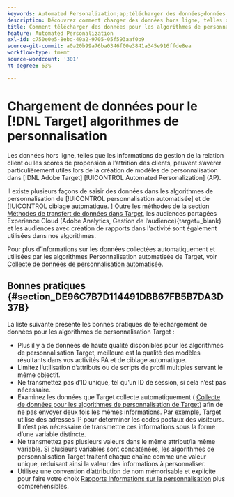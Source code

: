 ```yaml
---
keywords: Automated Personalization;ap;télécharger des données;données hors ligne;algorithme de personnalisation;ciblage automatique;ciblage automatique;bonnes pratiques
description: Découvrez comment charger des données hors ligne, telles que des informations de gestion de la relation client, lors de la création de modèles de personnalisation dans Adobe [!DNL Target] Activités Automated Personalization (AP).
title: Comment télécharger des données pour les algorithmes de personnalisation ?
feature: Automated Personalization
exl-id: c750e0e5-8ebd-49a2-9705-05f593aaf0b9
source-git-commit: a0a20b99a76ba0346f00e3841a345e916ffde8ea
workflow-type: tm+mt
source-wordcount: '301'
ht-degree: 63%

---
```


# Chargement de données pour le [!DNL Target] algorithmes de personnalisation

Les données hors ligne, telles que les informations de gestion de la relation client ou les scores de propension à l’attrition des clients, peuvent s’avérer particulièrement utiles lors de la création de modèles de personnalisation dans [!DNL Adobe Target] [!UICONTROL Automated Personalization] (AP).

Il existe plusieurs façons de saisir des données dans les algorithmes de personnalisation de [!UICONTROL personnalisation automatisée] et de [!UICONTROL ciblage automatique. ] Outre les méthodes de la section [Méthodes de transfert de données dans Target](https://developer.adobe.com/target/before-implement/methods-to-get-data-into-target/methods-to-get-data-into-target/), les audiences partagées Experience Cloud (Adobe Analytics, Gestion de l’audience){target=_blank} et les audiences avec création de rapports dans l’activité sont également utilisées dans nos algorithmes.

Pour plus d’informations sur les données collectées automatiquement et utilisées par les algorithmes Personnalisation automatisée de Target, voir [Collecte de données de personnalisation automatisée](/help/main/c-activities/t-automated-personalization/ap-data.md).

## Bonnes pratiques {#section_DE96C7B7D114491DBB67FB5B7DA3D37B}

La liste suivante présente les bonnes pratiques de téléchargement de données pour les algorithmes de personnalisation Target :

* Plus il y a de données de haute qualité disponibles pour les algorithmes de personnalisation Target, meilleure est la qualité des modèles résultants dans vos activités PA et de ciblage automatique.
* Limitez l’utilisation d’attributs ou de scripts de profil multiples servant le même objectif.
* Ne transmettez pas d’ID unique, tel qu’un ID de session, si cela n’est pas nécessaire.
* Examinez les données que Target collecte automatiquement ( [Collecte de données pour les algorithmes de personnalisation de Target](/help/main/c-activities/t-automated-personalization/ap-data.md)) afin de ne pas envoyer deux fois les mêmes informations. Par exemple, Target utilise des adresses IP pour déterminer les codes postaux des visiteurs. Il n’est pas nécessaire de transmettre ces informations sous la forme d’une variable distincte.
* Ne transmettez pas plusieurs valeurs dans le même attribut/la même variable. Si plusieurs variables sont concaténées, les algorithmes de personnalisation Target traitent chaque chaîne comme une valeur unique, réduisant ainsi la valeur des informations à personnaliser.
* Utilisez une convention d’attribution de nom mémorisable et explicite pour faire votre choix [Rapports Informations sur la personnalisation](/help/main/c-reports/c-personalization-insights-reports/personalization-insights-reports.md#concept_A897070E1EDC403EB84CFB7A6ECAD767) plus compréhensibles.
